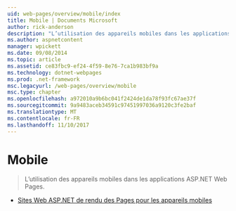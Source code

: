 ```yaml
---
uid: web-pages/overview/mobile/index
title: Mobile | Documents Microsoft
author: rick-anderson
description: "L’utilisation des appareils mobiles dans les applications ASP.NET Web Pages."
ms.author: aspnetcontent
manager: wpickett
ms.date: 09/08/2014
ms.topic: article
ms.assetid: ce83fbc9-ef24-4f59-8e76-7ca1b983bf9a
ms.technology: dotnet-webpages
ms.prod: .net-framework
msc.legacyurl: /web-pages/overview/mobile
msc.type: chapter
ms.openlocfilehash: a972010a9b6bc041f2424de1da78f93fc67ae37f
ms.sourcegitcommit: 9a9483aceb34591c97451997036a9120c3fe2baf
ms.translationtype: MT
ms.contentlocale: fr-FR
ms.lasthandoff: 11/10/2017
---
```

<a name="mobile"></a>Mobile
====================
> L’utilisation des appareils mobiles dans les applications ASP.NET Web Pages.


- [Sites Web ASP.NET de rendu des Pages pour les appareils mobiles](rendering-aspnet-web-pages-sites-for-mobile-devices.md)
